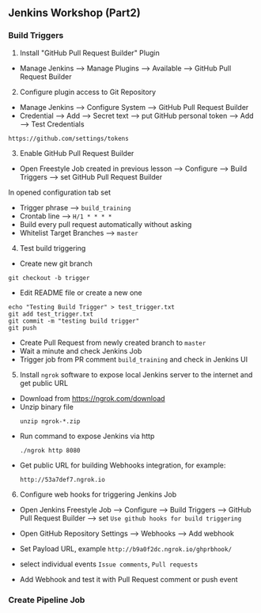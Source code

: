 ##  Jenkins Workshop (Part2)

### Build Triggers

1. Install "GitHub Pull Request Builder" Plugin

  * Manage Jenkins --> Manage Plugins --> Available --> GitHub Pull Request Builder


2. Configure plugin access to Git Repository

  * Manage Jenkins --> Configure System --> GitHub Pull Request Builder
  * Credential --> Add --> Secret text --> put GitHub personal token --> Add --> Test Credentials
  ```
  https://github.com/settings/tokens
  ```

3. Enable GitHub Pull Request Builder

  * Open Freestyle Job created in previous lesson -->
    Configure --> Build Triggers --> set GitHub Pull Request Builder


  In opened configuration tab set

  * Trigger phrase --> `build_training`
  * Crontab line --> `H/1 * * * *`
  * Build every pull request automatically without asking
  * Whitelist Target Branches --> `master`

4. Test build triggering

  * Create new git branch
  ```
  git checkout -b trigger
  ```
  * Edit README file or create a new one
  ```
  echo "Testing Build Trigger" > test_trigger.txt
  git add test_trigger.txt
  git commit -m "testing build trigger"
  git push
  ```
  * Create Pull Request from newly created branch to `master`
  * Wait a minute and check Jenkins Job
  * Trigger job from PR comment `build_training` and check in Jenkins UI


5. Install `ngrok` software to expose local Jenkins server to the internet and get public URL

  * Download from https://ngrok.com/download
  * Unzip binary file
    ```
    unzip ngrok-*.zip
    ```
  * Run command to expose Jenkins via http
    ```
    ./ngrok http 8080
    ```
  * Get public URL for building Webhooks integration, for example:
    ```
    http://53a7def7.ngrok.io
    ```


6. Configure web hooks for triggering Jenkins Job

  *  Open Jenkins Freestyle Job --> Configure --> Build Triggers --> GitHub Pull Request Builder --> set `Use github hooks for build triggering`

  * Open GitHub Repository Settings -->
  Webhooks --> Add webhook
  * Set Payload URL, example
  `http://b9a0f2dc.ngrok.io/ghprbhook/`
  * select individual events `Issue comments`, `Pull requests`
  * Add Webhook and test it with Pull Request comment or push event

### Create Pipeline Job
